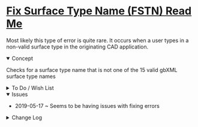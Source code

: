 # [Fix Surface Type Name (FSTN)  Read Me]( #r0-4-0/fstn-fix-surface-type-name/README.md )

Most likely this type of error is quite rare. It occurs when a user types in a non-valid surface type in the originating CAD application.

<details open>

<summary>Concept</summary>

Checks for a surface type name that is not one of the 15 valid gbXML surface type names

</details>

<details>

<summary>To Do / Wish List</summary>


</details>

<details open>

<summary>Issues</summary>

* 2019-05-17 ~ Seems to be having issues with fixing errors

</details>

<details>

<summary>Change Log</summary>

### 2019-05-16 ~ Theo

* F - FSTN: update list of issues to select element

### 2019-05-14 ~ Theo

* F - First commit

</details>